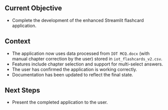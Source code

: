 ## Current Objective
- Complete the development of the enhanced Streamlit flashcard application.

## Context
- The application now uses data processed from `IOT MCQ.docx` (with manual chapter correction by the user) stored in `iot_flashcards_v2.csv`.
- Features include chapter selection and support for multi-select answers.
- The user has confirmed the application is working correctly.
- Documentation has been updated to reflect the final state.

## Next Steps
- Present the completed application to the user.
